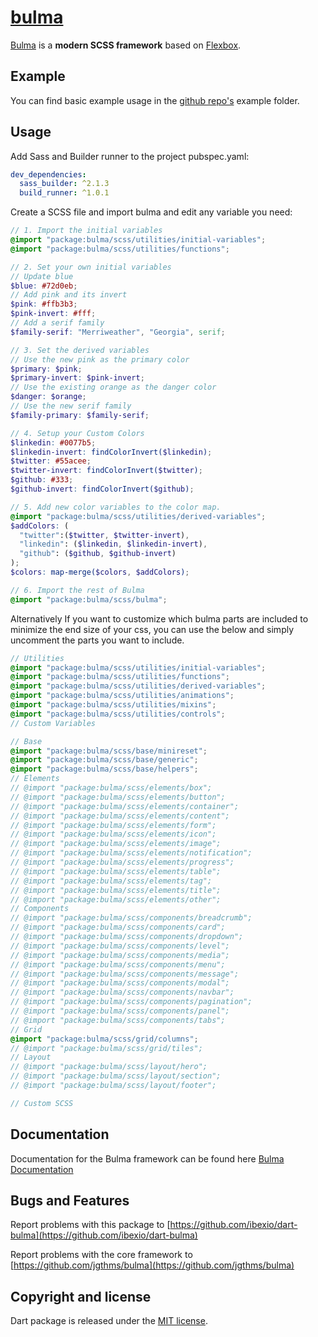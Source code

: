 # [bulma](https://bulma.io)

[Bulma](https://bulma.io/) is a **modern SCSS framework** based on [Flexbox](https://developer.mozilla.org/en-US/docs/Web/CSS/CSS_Flexible_Box_Layout/Using_CSS_flexible_boxes).

## Example

You can find basic example usage in the [github repo's](https://github.com/ibexio/dart-bulma) example folder.

## Usage

Add Sass and Builder runner to the project pubspec.yaml:

```yaml
dev_dependencies:
  sass_builder: ^2.1.3
  build_runner: ^1.0.1
```

Create a SCSS file and import bulma and edit any variable you need:

```scss
// 1. Import the initial variables
@import "package:bulma/scss/utilities/initial-variables";
@import "package:bulma/scss/utilities/functions";

// 2. Set your own initial variables
// Update blue
$blue: #72d0eb;
// Add pink and its invert
$pink: #ffb3b3;
$pink-invert: #fff;
// Add a serif family
$family-serif: "Merriweather", "Georgia", serif;

// 3. Set the derived variables
// Use the new pink as the primary color
$primary: $pink;
$primary-invert: $pink-invert;
// Use the existing orange as the danger color
$danger: $orange;
// Use the new serif family
$family-primary: $family-serif;

// 4. Setup your Custom Colors
$linkedin: #0077b5;
$linkedin-invert: findColorInvert($linkedin);
$twitter: #55acee;
$twitter-invert: findColorInvert($twitter);
$github: #333;
$github-invert: findColorInvert($github);

// 5. Add new color variables to the color map.
@import "package:bulma/scss/utilities/derived-variables";
$addColors: (
  "twitter":($twitter, $twitter-invert),
  "linkedin": ($linkedin, $linkedin-invert),
  "github": ($github, $github-invert)
);
$colors: map-merge($colors, $addColors);

// 6. Import the rest of Bulma
@import "package:bulma/scss/bulma";
```

Alternatively If you want to customize which bulma parts are included to minimize the end size of your css, you can use the below and simply uncomment the parts you want to include.

```scss
// Utilities
@import "package:bulma/scss/utilities/initial-variables";
@import "package:bulma/scss/utilities/functions";
@import "package:bulma/scss/utilities/derived-variables";
@import "package:bulma/scss/utilities/animations";
@import "package:bulma/scss/utilities/mixins";
@import "package:bulma/scss/utilities/controls";
// Custom Variables

// Base
@import "package:bulma/scss/base/minireset";
@import "package:bulma/scss/base/generic";
@import "package:bulma/scss/base/helpers";
// Elements
// @import "package:bulma/scss/elements/box";
// @import "package:bulma/scss/elements/button";
// @import "package:bulma/scss/elements/container";
// @import "package:bulma/scss/elements/content";
// @import "package:bulma/scss/elements/form";
// @import "package:bulma/scss/elements/icon";
// @import "package:bulma/scss/elements/image";
// @import "package:bulma/scss/elements/notification";
// @import "package:bulma/scss/elements/progress";
// @import "package:bulma/scss/elements/table";
// @import "package:bulma/scss/elements/tag";
// @import "package:bulma/scss/elements/title";
// @import "package:bulma/scss/elements/other";
// Components
// @import "package:bulma/scss/components/breadcrumb";
// @import "package:bulma/scss/components/card";
// @import "package:bulma/scss/components/dropdown";
// @import "package:bulma/scss/components/level";
// @import "package:bulma/scss/components/media";
// @import "package:bulma/scss/components/menu";
// @import "package:bulma/scss/components/message";
// @import "package:bulma/scss/components/modal";
// @import "package:bulma/scss/components/navbar";
// @import "package:bulma/scss/components/pagination";
// @import "package:bulma/scss/components/panel";
// @import "package:bulma/scss/components/tabs";
// Grid
@import "package:bulma/scss/grid/columns";
// @import "package:bulma/scss/grid/tiles";
// Layout
// @import "package:bulma/scss/layout/hero";
// @import "package:bulma/scss/layout/section";
// @import "package:bulma/scss/layout/footer";

// Custom SCSS

```

## Documentation

Documentation for the Bulma framework can be found here [Bulma Documentation](https://bulma.io/documentation)

## Bugs and Features

Report problems with this package to [https://github.com/ibexio/dart-bulma](https://github.com/ibexio/dart-bulma)

Report problems with the core framework to [https://github.com/jgthms/bulma](https://github.com/jgthms/bulma)

## Copyright and license

Dart package is released under the [MIT license](https://github.com/jgthms/bulma/blob/master/LICENSE).
